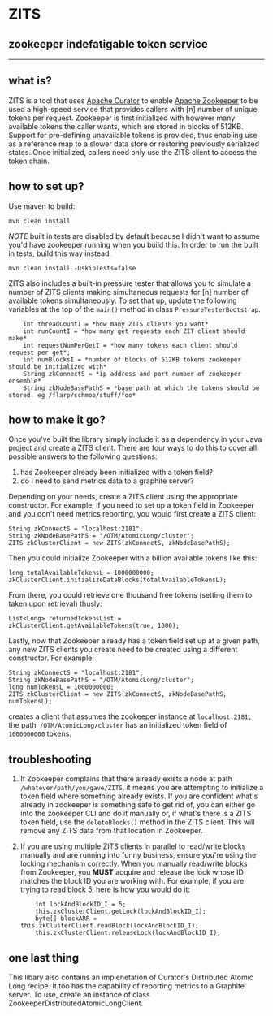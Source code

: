 ZITS 
==========================================
zookeeper indefatigable token service
-------------------------------------

----------

what is?
--------
ZITS is a tool that uses [Apache Curator](https://curator.apache.org/) to enable [Apache Zookeeper](https://zookeeper.apache.org/) to be used a high-speed service that provides callers with [n] number of unique tokens per request. Zookeeper is first initialized with however many available tokens the caller wants, which are stored in blocks of 512KB. Support for pre-defining unavailable tokens is provided, thus enabling use as a reference map to a slower data store or restoring previously serialized states. Once initialized, callers need only use the ZITS client to access the token chain.

how to set up?
--------------
Use maven to build:

    mvn clean install

*NOTE* built in tests are disabled by default because I didn't want to assume you'd have zookeeper running when you build this. In order to run the built in tests, build this way instead:

    mvn clean install -DskipTests=false

ZITS also includes a built-in pressure tester that allows you to simulate a number of ZITS clients making simultaneous requests for [n] number of available tokens simultaneously. To set that up, update the following variables at the top of the `main()` method in class `PressureTesterBootstrap`.

    	int threadCountI = *how many ZITS clients you want*
     	int runCountI = *how many get requests each ZIT client should make* 
     	int requestNumPerGetI = *how many tokens each client should request per get*;
     	int numBlocksI = *number of blocks of 512KB tokens zookeeper should be initialized with*
    	String zkConnectS = *ip address and port number of zookeeper ensemble*
    	String zkNodeBasePathS = *base path at which the tokens should be stored. eg /flarp/schmoo/stuff/foo*
 


how to make it go?
------------------
Once you've built the library simply include it as a dependency in your Java project and create a ZITS client. There are four ways to do this to cover all possible answers to the following questions: 

 1. has Zookeeper already been initialized with a token field? 
 2. do I need to send metrics data to a graphite server?

Depending on your needs, create a ZITS client using the appropriate constructor. For example, if you need to set up a token field in Zookeeper and you don't need metrics reporting, you would first create a ZITS client:

    String zkConnectS = "localhost:2181";
    String zkNodeBasePathS = "/OTM/AtomicLong/cluster";
    ZITS zkClusterClient = new ZITS(zkConnectS, zkNodeBasePathS);	

Then you could initialize  Zookeeper with a billion available tokens like this: 
     
    long totalAvailableTokensL = 1000000000;
    zkClusterClient.initializeDataBlocks(totalAvailableTokensL);  

From there, you could retrieve one thousand free tokens (setting them to taken upon retrieval) thusly:

    List<Long> returnedTokensList = zkClusterClient.getAvailableTokens(true, 1000);

Lastly, now that Zookeeper already has a token field set up at a given path, any new ZITS clients you create need to be created using a different constructor. For example:

    String zkConnectS = "localhost:2181";
    String zkNodeBasePathS = "/OTM/AtomicLong/cluster";
    long numTokensL = 1000000000;
    ZITS zkClusterClient = new ZITS(zkConnectS, zkNodeBasePathS, numTokensL);

creates a client that assumes the zookeeper instance at `localhost:2181, `the path` /OTM/AtomicLong/cluster` has an initialized token field of `1000000000` tokens. 


troubleshooting
---------------

 1. If Zookeeper complains that there already exists a node at path `/whatever/path/you/gave/ZITS`, it means you are attempting to initialize a token field where something already exists. If you are confident what's already in zookeeper is something safe to get rid of, you can either go into the zookeeper CLI and do it manually or, if what's there is a ZITS token field, use the `deleteBlocks()` method in the ZITS client. This will remove any ZITS data from that location in Zookeeper. 
 2. If you are using multiple ZITS clients in parallel to read/write blocks manually and are running into funny business, ensure you're using the locking mechanism correctly. When you manually read/write blocks from Zookeeper, you **MUST** acquire and release the lock whose ID matches the block ID you are working with. For example, if you are trying to read block 5, here is how you would do it:

		    int lockAndBlockID_I = 5;
		    this.zkClusterClient.getLock(lockAndBlockID_I);
		    byte[] blockARR = this.zkClusterClient.readBlock(lockAndBlockID_I);
		    this.zkClusterClient.releaseLock(lockAndBlockID_I);


one last thing
--------------
This libary also contains an implenetation of Curator's Distributed Atomic Long recipe. It too has the capability of reporting metrics to a Graphite server. To use, create an instance of class ZookeeperDistributedAtomicLongClient.
